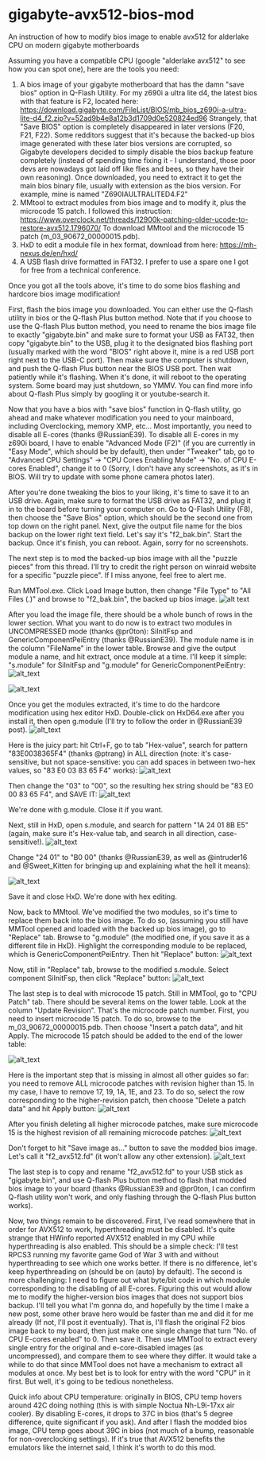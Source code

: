# gigabyte-avx512-bios-mod
An instruction of how to modify bios image to enable avx512 for alderlake CPU on modern gigabyte motherboards

Assuming you have a compatible CPU (google "alderlake avx512" to see how you can spot one), here are the tools you need:
1. A bios image of your gigabyte motherboard that has the damn "save bios" option in Q-Flash Utility. For my z690i a ultra lite d4, the latest bios with that feature is F2, located here: https://download.gigabyte.com/FileList/BIOS/mb_bios_z690i-a-ultra-lite-d4_f2.zip?v=52ad9b4e8a12b3d1709d0e520824ed96
Strangely, that "Save BIOS" option is completely disappeared in later versions (F20, F21, F22). Some redditors suggest that it's because the backed-up bios image generated with these later bios versions are corrupted, so Gigabyte developers decided to simply disable the bios backup feature completely (instead of spending time fixing it - I understand, those poor devs are nowadays got laid off like flies and bees, so they have their own reasoning). Once downloaded, you need to extract it to get the main bios binary file, usually with extension as the bios version. For example, mine is named "Z690IAULTRALITED4.F2"
2. MMtool to extract modules from bios image and to modify it, plus the microcode 15 patch. I followed this instruction: https://www.overclock.net/threads/12900k-patching-older-ucode-to-restore-avx512.1796070/
To download MMtool and the microcode 15 patch (m_03_90672_00000015.pdb).
3. HxD to edit a module file in hex format, download from here: https://mh-nexus.de/en/hxd/
4. A USB flash drive formatted in FAT32. I prefer to use a spare one I got for free from a technical conference.

Once you got all the tools above, it's time to do some bios flashing and hardcore bios image modification!

First, flash the bios image you downloaded. You can either use the Q-flash utility in bios or the Q-flash Plus button method. Note that if you choose to use the Q-flash Plus button method, you need to rename the bios image file to exactly "gigabyte.bin" and make sure to format your USB as FAT32, then copy "gigabyte.bin" to the USB, plug it to the designated bios flashing port (usually marked with the word "BIOS" right above it, mine is a red USB port right next to the USB-C port). Then make sure the computer is shutdown, and push the Q-flash Plus button near the BIOS USB port. Then wait patiently while it's flashing. When it's done, it will reboot to the operating system. Some board may just shutdown, so YMMV. You can find more info about Q-flash Plus simply by googling it or youtube-search it.

Now that you have a bios with "save bios" function in Q-flash utility, go ahead and make whatever modification you need to your mainboard, including Overclocking, memory XMP, etc... Most importantly, you need to disable all E-cores (thanks @RussianE39). To disable all E-cores in my z690i board, I have to enable "Advanced Mode (F2)" (if you are currently in "Easy Mode", which should be by default), then under "Tweaker" tab, go to "Advanced CPU Settings" -> "CPU Cores Enabling Mode" -> "No. of CPU E-cores Enabled", change it to 0 (Sorry, I don't have any screenshots, as it's in BIOS. Will try to update with some phone camera photos later).

After you're done tweaking the bios to your liking, it's time to save it to an USB drive. Again, make sure to format the USB drive as FAT32, and plug it in to the board before turning your computer on. Go to Q-Flash Utility (F8), then choose the "Save Bios" option, which should be the second one from top down on the right panel. Next, give the output file name for the bios backup on the lower right text field. Let's say it's "f2_bak.bin". Start the backup. Once it's finish, you can reboot. Again, sorry for no screenshots.

The next step is to mod the backed-up bios image with all the "puzzle pieces" from this thread. I'll try to credit the right person on winraid website for a specific "puzzle piece". If I miss anyone, feel free to alert me.

Run MMTool.exe. Click Load Image button, then change "File Type" to "All Files (*.*)" and browse to "f2_bak.bin", the backed up bios image.
![alt text](https://github.com/thanghn90/gigabyte-avx512-bios-mod/blob/main/mmtool_load.PNG)

After you load the image file, there should be a whole bunch of rows in the lower section. What you want to do now is to extract two modules in UNCOMPRESSED mode (thanks @pr0ton): SiInitFsp and GenericComponentPeiEntry (thanks @RussianE39). The module name is in the column "FileName" in the lower table. Browse and give the output module a name, and hit extract, once module at a time. I'll keep it simple: "s.module" for SiInitFsp and "g.module" for GenericComponentPeiEntry:
![alt_text](https://github.com/thanghn90/gigabyte-avx512-bios-mod/blob/main/mmtool_g_module.PNG)

![alt_text](https://github.com/thanghn90/gigabyte-avx512-bios-mod/blob/main/mmtool_s_module.PNG)


Once you get the modules extracted, it's time to do the hardcore modification using hex editor HxD. Double-click on HxD64.exe after you install it, then open g.module (I'll try to follow the order in @RussianE39 post).
![alt_text](https://github.com/thanghn90/gigabyte-avx512-bios-mod/blob/main/hxd_g_module.PNG)

Here is the juicy part: hit Ctrl+F, go to tab "Hex-value", search for pattern "83E0038365F4" (thanks @ptrang) in ALL direction (note: it's case-sensitive, but not space-sensitive: you can add spaces in between two-hex values, so "83 E0 03 83 65 F4" works):
![alt_text](https://github.com/thanghn90/gigabyte-avx512-bios-mod/blob/main/hxd_g_module_search.PNG)

Then change the "03" to "00", so the resulting hex string should be "83 E0 00 83 65 F4", and SAVE IT:
![alt_text](https://github.com/thanghn90/gigabyte-avx512-bios-mod/blob/main/hxd_g_module_modify.PNG)

We're done with g.module. Close it if you want.

Next, still in HxD, open s.module, and search for pattern "1A 24 01 8B E5" (again, make sure it's Hex-value tab, and search in all direction, case-sensitive!).
![alt_text](https://github.com/thanghn90/gigabyte-avx512-bios-mod/blob/main/hxd_s_module_search.PNG)

Change "24 01" to "B0 00" (thanks @RussianE39, as well as @intruder16 and @Sweet_Kitten for bringing up and explaining what the hell it means):

![alt_text](https://github.com/thanghn90/gigabyte-avx512-bios-mod/blob/main/hxd_s_module_modify.PNG)

Save it and close HxD. We're done with hex editing.


Now, back to MMtool. We've modified the two modules, so it's time to replace them back into the bios image. To do so, (assuming you still have MMTool opened and loaded with the backed up bios image), go to "Replace" tab. Browse to "g.module" (the modified one, if you save it as a different file in HxD). Highlight the corresponding module to be replaced, which is GenericComponentPeiEntry. Then hit "Replace" button:
![alt_text](https://github.com/thanghn90/gigabyte-avx512-bios-mod/blob/main/mmtool_g_module_replace.PNG)

Now, still in "Replace" tab, browse to the modified s.module. Select component SiInitFsp, then click "Replace" button:
![alt_text](https://github.com/thanghn90/gigabyte-avx512-bios-mod/blob/main/mmtool_s_module_replace.PNG)

The last step is to deal with microcode 15 patch. Still in MMTool, go to "CPU Patch" tab. There should be several items on the lower table. Look at the column "Update Revision". That's the microcode patch number. First, you need to insert microcode 15 patch. To do so, browse to the m_03_90672_00000015.pdb. Then choose "Insert a patch data", and hit Apply. The microcode 15 patch should be added to the end of the lower table:

![alt_text](https://github.com/thanghn90/gigabyte-avx512-bios-mod/blob/main/mmtool_insert_microcode_15.PNG)

Here is the important step that is missing in almost all other guides so far: you need to remove ALL microcode patches with revision higher than 15. In my case, I have to remove 17, 19, 1A, 1E, and 23. To do so, select the row corresponding to the higher-revision patch, then choose "Delete a patch data" and hit Apply button:
![alt_text](https://github.com/thanghn90/gigabyte-avx512-bios-mod/blob/main/mmtool_delete_higher_microcode_patches.PNG)

After you finish deleting all higher microcode patches, make sure microcode 15 is the highest revision of all remaining microcode patches:
![alt_text](https://github.com/thanghn90/gigabyte-avx512-bios-mod/blob/main/mmtool_microcode_table_result.PNG)


Don't forget to hit "Save image as..." button to save the modded bios image. Let's call it "f2_avx512.fd" (it won't allow any other extension).
![alt_text](https://github.com/thanghn90/gigabyte-avx512-bios-mod/blob/main/mmtool_save_image_as.PNG)


The last step is to copy and rename "f2_avx512.fd" to your USB stick as "gigabyte.bin", and use Q-flash Plus button method to flash that modded bios image to your board (thanks @RussianE39 and @pr0ton, I can confirm Q-flash utility won't work, and only flashing through the Q-flash Plus button works).

Now, two things remain to be discovered. First, I've read somewhere that in order for AVX512 to work, hyperthreading must be disabled. It's quite strange that HWinfo reported AVX512 enabled in my CPU while hyperthreading is also enabled. This should be a simple check: I'll test RPCS3 running my favorite game God of War 3 with and without hyperthreading to see which one works better. If there is no difference, let's keep hyperthreading on (should be on (auto) by default).
The second is more challenging: I need to figure out what byte/bit code in which module corresponding to the disabling of all E-cores. Figuring this out would allow me to modify the higher-version bios images that does not support bios backup. I'll tell you what I'm gonna do, and hopefully by the time I make a new post, some other brave hero would be faster than me and did it for me already (If not, I'll post it eventually). That is, I'll flash the original F2 bios image back to my board, then just make one single change that turn "No. of CPU E-cores enabled" to 0. Then save it. Then use MMTool to extract every single entry for the original and e-core-disabled images (as uncompressed), and compare them to see where they differ. It would take a while to do that since MMTool does not have a mechanism to extract all modules at once. My best bet is to look for entry with the word "CPU" in it first. But well, it's going to be tedious nonetheless.

Quick info about CPU temperature: originally in BIOS, CPU temp hovers around 42C doing nothing (this is with simple Noctua Nh-L9i-17xx air cooler). By disabling E-cores, it drops to 37C in bios (that's 5 degree difference, quite significant if you ask). And after I flash the modded bios image, CPU temp goes about 39C in bios (not much of a bump, reasonable for non-overclocking settings). If it's true that AVX512 benefits the emulators like the internet said, I think it's worth to do this mod.
